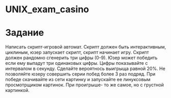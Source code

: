 # UNIX_exam_casino
# Задание
Написать скрипт-игровой автомат. Скрипт должен быть интерактивным, циклиным, юзер запускает скрипт, скрипт начинает игру. Скрипт должен рандомно сгенерить три цифры (0-9). Юзер может победить если ему выпадут три одинаковых цифры. Цифры показывайте с интервалом в секунду. Сделайте вероятнось выигрыща равной 20%. Не позволяйте юзеру совершить серии побед более 3 раз подряд. При победе скачивайте из сети картинку и запускайте ее линуксовым просмотрщиком картинок. При проигрыше- то же самое, но с грустной картинкой.



